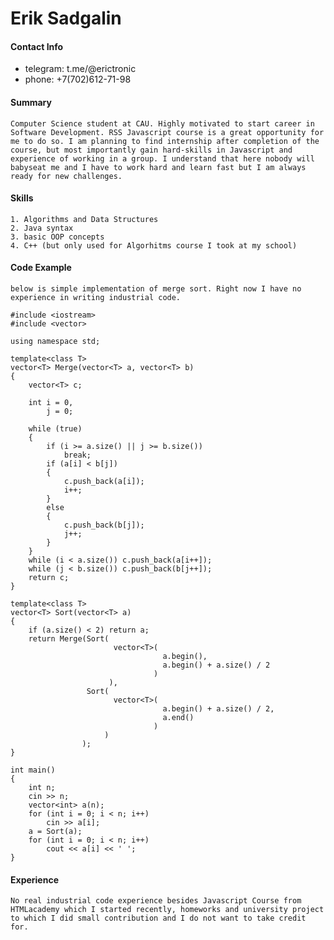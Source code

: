 # Erik Sadgalin

#### Contact Info
- telegram: t.me/@erictronic
- phone: +7(702)612-71-98
#### Summary
    Computer Science student at CAU. Highly motivated to start career in Software Development. RSS Javascript course is a great opportunity for me to do so. I am planning to find internship after completion of the course, but most importantly gain hard-skills in Javascript and experience of working in a group. I understand that here nobody will babyseat me and I have to work hard and learn fast but I am always ready for new challenges.
#### Skills
    1. Algorithms and Data Structures
    2. Java syntax
    3. basic OOP concepts
    4. C++ (but only used for Algorhitms course I took at my school)
#### Code Example
    below is simple implementation of merge sort. Right now I have no experience in writing industrial code.
```
#include <iostream>
#include <vector>

using namespace std;

template<class T>
vector<T> Merge(vector<T> a, vector<T> b)
{
	vector<T> c;
	
	int i = 0, 
		j = 0;
	
	while (true)
	{
		if (i >= a.size() || j >= b.size()) 
			break;
		if (a[i] < b[j])
		{
			c.push_back(a[i]);
			i++;
		} 
		else 
		{
			c.push_back(b[j]);
			j++;
		}
	}
	while (i < a.size()) c.push_back(a[i++]);
	while (j < b.size()) c.push_back(b[j++]);
	return c;
} 

template<class T>
vector<T> Sort(vector<T> a)
{
	if (a.size() < 2) return a;
	return Merge(Sort(
					   vector<T>(
					              a.begin(), 
					              a.begin() + a.size() / 2
					            )
					  ), 
				 Sort(
				 	   vector<T>(
				 	              a.begin() + a.size() / 2, 
				 	              a.end()
				 	            )
				 	 )
				);
}

int main()
{
	int n;
	cin >> n;
	vector<int> a(n);
	for (int i = 0; i < n; i++)
		cin >> a[i];
	a = Sort(a);
	for (int i = 0; i < n; i++)
		cout << a[i] << ' ';
}
```
#### Experience
    No real industrial code experience besides Javascript Course from HTMLacademy which I started recently, homeworks and university project to which I did small contribution and I do not want to take credit for.
